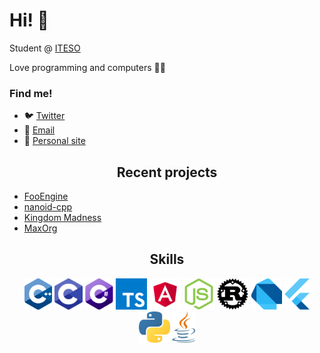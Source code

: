 # Hi! 👀
Student @ [ITESO](https://iteso.mx/)

Love programming and computers 👨‍💻

### Find me!
- 🐦 [Twitter](https://twitter.com/Alan5142)
- 📧 [Email](alan5142@hotmail.com)
- 🔗 [Personal site](https://alan5142.github.io)

<h2 align="center">Recent projects</h3>

* [FooEngine](https://github.com/Alan5142/FooEngine)
* [nanoid-cpp](https://github.com/Alan5142/nanoid-cpp)
* [Kingdom Madness](https://github.com/Alan5142/Kingdom-Madness)
* [MaxOrg](https://github.com/Alan5142/MaxOrg)

<h2 align="center">Skills</h3>
<p align="center">
  <img src='/skills/cpp.png' height='50px'>
  <img src='/skills/c.png' height='50px'>
  <img src='/skills/csharp.png' height='50px'>
  <img src='/skills/typescript.png' height='50px'>
  <img src='/skills/angular.png' height='50px'>
  <img src='/skills/node.png' height='50px'>
  <img src='/skills/rust.png' height='50px'>
  <img src='/skills/dart.png' height='50px'>
  <img src='/skills/flutter.png' height='50px'>
  <img src='/skills/python.png' height='50px'>
  <img src='/skills/java.png' height='50px'>
</p>



<!--
**Alan5142/alan5142** is a ✨ _special_ ✨ repository because its `README.md` (this file) appears on your GitHub profile.

Here are some ideas to get you started:

- 🔭 I’m currently working on ...
- 🌱 I’m currently learning ...
- 👯 I’m looking to collaborate on ...
- 🤔 I’m looking for help with ...
- 💬 Ask me about ...
- 📫 How to reach me: ...
- 😄 Pronouns: ...
- ⚡ Fun fact: ...
-->
